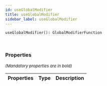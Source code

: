 ```yaml
---
id: useGlobalModifier
title: useGlobalModifier
sidebar_label: useGlobalModifier
---
```


```tsx
useGlobalModifier(): GlobalModifierFunction
```
<br/>



### Properties

<font size="2"><i>(Mandatory properties are in bold)</i></font>

| Properties | Type | Description |
| --------- | ---- | ----------- |

